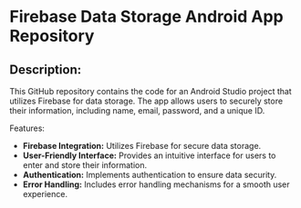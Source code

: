 # Firebase Data Storage Android App Repository

## Description:

This GitHub repository contains the code for an Android Studio project that utilizes Firebase for data storage. The app allows users to securely store their information, including name, email, password, and a unique ID.

Features:

- **Firebase Integration:** Utilizes Firebase for secure data storage.
- **User-Friendly Interface:** Provides an intuitive interface for users to enter and store their information.
- **Authentication:** Implements authentication to ensure data security.
- **Error Handling:** Includes error handling mechanisms for a smooth user experience.
